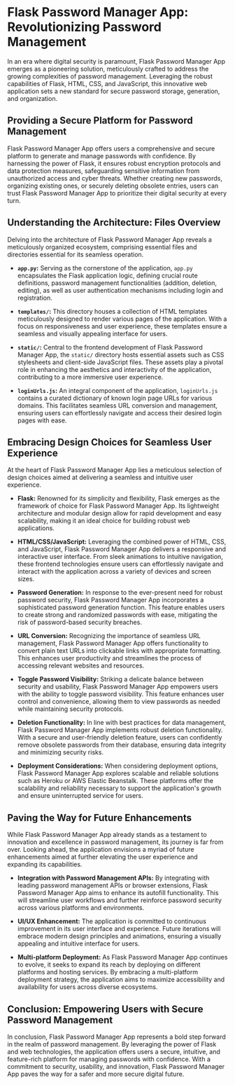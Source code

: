 # Flask Password Manager App: Revolutionizing Password Management

In an era where digital security is paramount, Flask Password Manager App emerges as a pioneering solution, meticulously crafted to address the growing complexities of password management. Leveraging the robust capabilities of Flask, HTML, CSS, and JavaScript, this innovative web application sets a new standard for secure password storage, generation, and organization.

## Providing a Secure Platform for Password Management

Flask Password Manager App offers users a comprehensive and secure platform to generate and manage passwords with confidence. By harnessing the power of Flask, it ensures robust encryption protocols and data protection measures, safeguarding sensitive information from unauthorized access and cyber threats. Whether creating new passwords, organizing existing ones, or securely deleting obsolete entries, users can trust Flask Password Manager App to prioritize their digital security at every turn.

## Understanding the Architecture: Files Overview

Delving into the architecture of Flask Password Manager App reveals a meticulously organized ecosystem, comprising essential files and directories essential for its seamless operation.

- **`app.py`:** Serving as the cornerstone of the application, `app.py` encapsulates the Flask application logic, defining crucial route definitions, password management functionalities (addition, deletion, editing), as well as user authentication mechanisms including login and registration.
  
- **`templates/`:** This directory houses a collection of HTML templates meticulously designed to render various pages of the application. With a focus on responsiveness and user experience, these templates ensure a seamless and visually appealing interface for users.

- **`static/`:** Central to the frontend development of Flask Password Manager App, the `static/` directory hosts essential assets such as CSS stylesheets and client-side JavaScript files. These assets play a pivotal role in enhancing the aesthetics and interactivity of the application, contributing to a more immersive user experience.

- **`loginUrls.js`:** An integral component of the application, `loginUrls.js` contains a curated dictionary of known login page URLs for various domains. This facilitates seamless URL conversion and management, ensuring users can effortlessly navigate and access their desired login pages with ease.

## Embracing Design Choices for Seamless User Experience

At the heart of Flask Password Manager App lies a meticulous selection of design choices aimed at delivering a seamless and intuitive user experience.

- **Flask:** Renowned for its simplicity and flexibility, Flask emerges as the framework of choice for Flask Password Manager App. Its lightweight architecture and modular design allow for rapid development and easy scalability, making it an ideal choice for building robust web applications.

- **HTML/CSS/JavaScript:** Leveraging the combined power of HTML, CSS, and JavaScript, Flask Password Manager App delivers a responsive and interactive user interface. From sleek animations to intuitive navigation, these frontend technologies ensure users can effortlessly navigate and interact with the application across a variety of devices and screen sizes.

- **Password Generation:** In response to the ever-present need for robust password security, Flask Password Manager App incorporates a sophisticated password generation function. This feature enables users to create strong and randomized passwords with ease, mitigating the risk of password-based security breaches.

- **URL Conversion:** Recognizing the importance of seamless URL management, Flask Password Manager App offers functionality to convert plain text URLs into clickable links with appropriate formatting. This enhances user productivity and streamlines the process of accessing relevant websites and resources.

- **Toggle Password Visibility:** Striking a delicate balance between security and usability, Flask Password Manager App empowers users with the ability to toggle password visibility. This feature enhances user control and convenience, allowing them to view passwords as needed while maintaining security protocols.

- **Deletion Functionality:** In line with best practices for data management, Flask Password Manager App implements robust deletion functionality. With a secure and user-friendly deletion feature, users can confidently remove obsolete passwords from their database, ensuring data integrity and minimizing security risks.

- **Deployment Considerations:** When considering deployment options, Flask Password Manager App explores scalable and reliable solutions such as Heroku or AWS Elastic Beanstalk. These platforms offer the scalability and reliability necessary to support the application's growth and ensure uninterrupted service for users.

## Paving the Way for Future Enhancements

While Flask Password Manager App already stands as a testament to innovation and excellence in password management, its journey is far from over. Looking ahead, the application envisions a myriad of future enhancements aimed at further elevating the user experience and expanding its capabilities.

- **Integration with Password Management APIs:** By integrating with leading password management APIs or browser extensions, Flask Password Manager App aims to enhance its autofill functionality. This will streamline user workflows and further reinforce password security across various platforms and environments.

- **UI/UX Enhancement:** The application is committed to continuous improvement in its user interface and experience. Future iterations will embrace modern design principles and animations, ensuring a visually appealing and intuitive interface for users.

- **Multi-platform Deployment:** As Flask Password Manager App continues to evolve, it seeks to expand its reach by deploying on different platforms and hosting services. By embracing a multi-platform deployment strategy, the application aims to maximize accessibility and availability for users across diverse ecosystems.

## Conclusion: Empowering Users with Secure Password Management

In conclusion, Flask Password Manager App represents a bold step forward in the realm of password management. By leveraging the power of Flask and web technologies, the application offers users a secure, intuitive, and feature-rich platform for managing passwords with confidence. With a commitment to security, usability, and innovation, Flask Password Manager App paves the way for a safer and more secure digital future.


